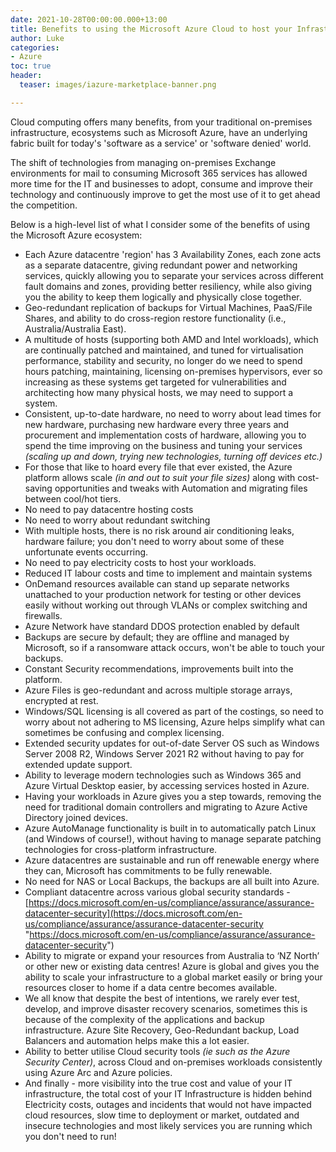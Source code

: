 ```yaml
---
date: 2021-10-28T00:00:00.000+13:00
title: Benefits to using the Microsoft Azure Cloud to host your Infrastructure
author: Luke
categories:
- Azure
toc: true
header:
  teaser: images/iazure-marketplace-banner.png

---
```

Cloud computing offers many benefits, from your traditional on-premises infrastructure, ecosystems such as Microsoft Azure, have an underlying fabric built for today's 'software as a service' or 'software denied' world.

The shift of technologies from managing on-premises Exchange environments for mail to consuming Microsoft 365 services has allowed more time for the IT and businesses to adopt, consume and improve their technology and continuously improve to get the most use of it to get ahead the competition.

Below is a high-level list of what I consider some of the benefits of using the Microsoft Azure ecosystem:

* Each Azure datacentre 'region' has 3 Availability Zones, each zone acts as a separate datacentre, giving redundant power and networking services, quickly allowing you to separate your services across different fault domains and zones, providing better resiliency, while also giving you the ability to keep them logically and physically close together.
* Geo-redundant replication of backups for Virtual Machines, PaaS/File Shares, and ability to do cross-region restore functionality (i.e., Australia/Australia East).
* A multitude of hosts (supporting both AMD and Intel workloads), which are continually patched and maintained, and tuned for virtualisation performance, stability and security, no longer do we need to spend hours patching, maintaining, licensing on-premises hypervisors, ever so increasing as these systems get targeted for vulnerabilities and architecting how many physical hosts, we may need to support a system.
* Consistent, up-to-date hardware, no need to worry about lead times for new hardware, purchasing new hardware every three years and procurement and implementation costs of hardware, allowing you to spend the time improving on the business and tuning your services _(scaling up and down, trying new technologies, turning off devices etc.)_
* For those that like to hoard every file that ever existed, the Azure platform allows scale _(in and out to suit your file sizes)_ along with cost-saving opportunities and tweaks with Automation and migrating files between cool/hot tiers.
* No need to pay datacentre hosting costs
* No need to worry about redundant switching
* With multiple hosts, there is no risk around air conditioning leaks, hardware failure; you don't need to worry about some of these unfortunate events occurring.
* No need to pay electricity costs to host your workloads.
* Reduced IT labour costs and time to implement and maintain systems
* OnDemand resources available can stand up separate networks unattached to your production network for testing or other devices easily without working out through VLANs or complex switching and firewalls.
* Azure Network have standard DDOS protection enabled by default
* Backups are secure by default; they are offline and managed by Microsoft, so if a ransomware attack occurs, won't be able to touch your backups.
* Constant Security recommendations, improvements built into the platform.
* Azure Files is geo-redundant and across multiple storage arrays, encrypted at rest.
* Windows/SQL licensing is all covered as part of the costings, so need to worry about not adhering to MS licensing, Azure helps simplify what can sometimes be confusing and complex licensing.
* Extended security updates for out-of-date Server OS such as Windows Server 2008 R2, Windows Server 2021 R2 without having to pay for extended update support.
* Ability to leverage modern technologies such as Windows 365 and Azure Virtual Desktop easier, by accessing services hosted in Azure.
* Having your workloads in Azure gives you a step towards, removing the need for traditional domain controllers and migrating to Azure Active Directory joined devices.
* Azure AutoManage functionality is built in to automatically patch Linux (and Windows of course!), without having to manage separate patching technologies for cross-platform infrastructure.
* Azure datacentres are sustainable and run off renewable energy where they can, Microsoft has commitments to be fully renewable.
* No need for NAS or Local Backups, the backups are all built into Azure.
* Compliant datacentre across various global security standards - [https://docs.microsoft.com/en-us/compliance/assurance/assurance-datacenter-security](https://docs.microsoft.com/en-us/compliance/assurance/assurance-datacenter-security "https://docs.microsoft.com/en-us/compliance/assurance/assurance-datacenter-security")
* Ability to migrate or expand your resources from Australia to ‘NZ North’ or other new or existing data centres! Azure is global and gives you the ability to scale your infrastructure to a global market easily or bring your resources closer to home if a data centre becomes available.
* We all know that despite the best of intentions, we rarely ever test, develop, and improve disaster recovery scenarios, sometimes this is because of the complexity of the applications and backup infrastructure. Azure Site Recovery, Geo-Redundant backup, Load Balancers and automation helps make this a lot easier.
* Ability to better utilise Cloud security tools _(ie such as the Azure Security Center)_, across Cloud and on-premises workloads consistently using Azure Arc and Azure policies.
* And finally - more visibility into the true cost and value of your IT infrastructure, the total cost of your IT Infrastructure is hidden behind Electricity costs, outages and incidents that would not have impacted cloud resources, slow time to deployment or market, outdated and insecure technologies and most likely services you are running which you don't need to run!